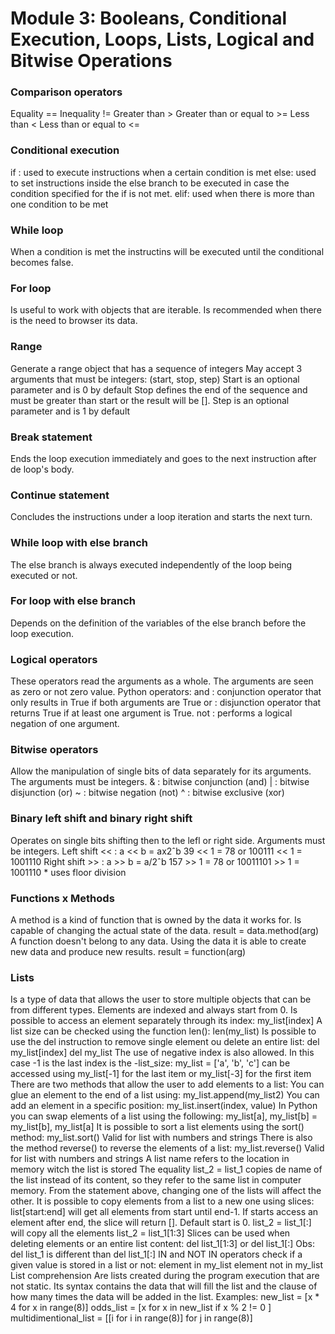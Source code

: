 # Module 3: Booleans, Conditional Execution, Loops, Lists, Logical and Bitwise Operations

### Comparison operators
Equality ==
Inequality !=
Greater than >
Greater than or equal to >=
Less than <
Less than or equal to <=

### Conditional execution

if : used to execute instructions when a certain condition is met
else: used to set instructions inside the else branch to be executed in case the condition specified for the if is not met.
elif: used when there is more than one condition to be met

### While loop

When a condition is met the instructins will be executed until the conditional becomes false.

### For loop

Is useful to work with objects that are iterable.
Is recommended when there is the need to browser its data.

### Range

Generate a range object that has a sequence of integers
May accept 3 arguments that must be integers: (start, stop, step) 
    Start is an optional parameter and is 0 by default
    Stop defines the end of the sequence and must be greater than start or the result will be [].
    Step is an optional parameter and is 1 by default 

### Break statement

Ends the loop execution immediately and goes to the next instruction after de loop's body.

### Continue statement

Concludes the instructions under a loop iteration and starts the next turn.

### While loop with else branch

The else branch is always executed independently of the loop being executed or not.

### For loop with else branch
Depends on the definition of the variables of the else branch before the loop execution.

### Logical operators
These operators read the arguments as a whole. The arguments are seen as zero or not zero value.
Python operators:
and : conjunction operator that only results in True if both arguments are True
or : disjunction operator that returns True if at least one argument is True.
not : performs a logical negation of one argument.

### Bitwise operators
Allow the manipulation of single bits of data separately for its arguments. The arguments must be integers.
& : bitwise conjunction (and)
| : bitwise disjunction (or)
~ : bitwise negation (not)
^ : bitwise exclusive (xor) 

### Binary left shift and binary right shift
Operates on single bits shifting then to the lefl or right side. Arguments must be integers.
Left shift << : a << b = ax2ˆb
    39 << 1 = 78 or 100111 << 1 = 1001110
Right shift >> : a >> b = a/2ˆb
    157 >> 1 = 78 or 10011101 >> 1 = 1001110
    * uses floor division

### Functions x Methods
A method is a kind of function that is owned by the data it works for. Is capable of changing the actual state of the data.
    result = data.method(arg)
A function doesn't belong to any data. Using the data it is able to create new data and produce new results.
    result = function(arg)

### Lists
Is a type of data that allows the user to store multiple objects that can be from different types.
Elements are indexed and always start from 0.
    Is possible to access an element separately through its index:
        my_list[index]
    A list size can be checked using the function len():
        len(my_list)
    Is possible to use the del instruction to remove single element ou delete an entire list:
        del my_list[index]
        del my_list
    The use of negative index is also allowed. In this case -1 is the last index is the -list_size:
        my_list = ['a', 'b', 'c'] can be accessed using my_list[-1] for the last item or my_list[-3] for the first item
    There are two methods that allow the user to add elements to a list:
        You can glue an element to the end of a list using: my_list.append(my_list2)
        You can add an element in a specific position: my_list.insert(index, value)
    In Python you can swap elements of a list using the following:
        my_list[a], my_list[b] = my_list[b], my_list[a]
    It is possible to sort a list elements using the sort() method:
        my_list.sort()
        Valid for list with numbers and strings
    There is also the method reverse() to reverse the elements of a list:
        my_list.reverse()
        Valid for list with numbers and strings
    A list name refers to the location in memory witch the list is stored
        The equality list_2 = list_1 copies de name of the list instead of its content, so they refer to the same list in computer memory.
        From the statement above, changing one of the lists will affect the other.
    It is possible to copy elements from a list to a new one using slices:
        list[start:end] will get all elements from start until end-1. If starts access an element after end, the slice will return []. Default start is 0.
        list_2 = list_1[:] will copy all the elements
        list_2 = list_1[1:3]
        Slices can be used when deleting elements or an entire list content: del list_1[1:3] or del list_1[:]
        Obs: del list_1 is different than del list_1[:]
    IN and NOT IN operators check if a given value is stored in a list or not:
        element in my_list
        element not in my_list
    List comprehension
        Are lists created during the program execution that are not static.
        Its syntax contains the data that will fill the list and the clause of how many times the data will be added in the list.
        Examples:
            new_list = [x * 4 for x in range(8)]
            odds_list = [x for x in new_list if x % 2 != 0 ]
            multidimentional_list = [[i for i in range(8)] for j in range(8)]

